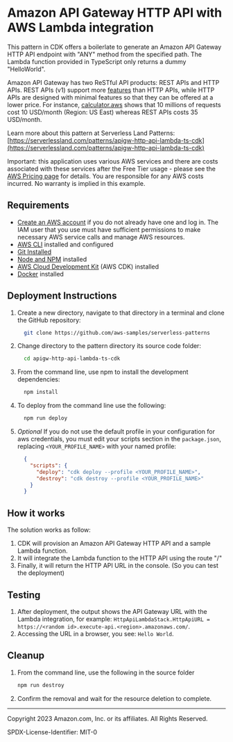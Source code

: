 # Amazon API Gateway HTTP API with AWS Lambda integration

This pattern in CDK offers a boilerlate to generate an Amazon API Gateway HTTP API endpoint with "ANY" method from the specified path. The Lambda function provided in TypeScript only returns a dummy "HelloWorld".

Amazon API Gateway has two ReSTful API products: REST APIs and HTTP APIs. REST APIs (v1) support more [features](https://docs.aws.amazon.com/apigateway/latest/developerguide/http-api-vs-rest.html) than HTTP APIs, while HTTP APIs are designed with minimal features so that they can be offered at a lower price. For instance, [calculator.aws](https://calculator.aws/#/createCalculator/APIGateway) shows that 10 millions of requests cost 10 USD/month (Region: US East) whereas REST APIs costs 35 USD/month.

Learn more about this pattern at Serverless Land Patterns: [https://serverlessland.com/patterns/apigw-http-api-lambda-ts-cdk](https://serverlessland.com/patterns/apigw-http-api-lambda-ts-cdk)

Important: this application uses various AWS services and there are costs associated with these services after the Free Tier usage - please see the [AWS Pricing page](https://aws.amazon.com/pricing/) for details. You are responsible for any AWS costs incurred. No warranty is implied in this example.

## Requirements

* [Create an AWS account](https://portal.aws.amazon.com/gp/aws/developer/registration/index.html) if you do not already have one and log in. The IAM user that you use must have sufficient permissions to make necessary AWS service calls and manage AWS resources.
* [AWS CLI](https://docs.aws.amazon.com/cli/latest/userguide/install-cliv2.html) installed and configured
* [Git Installed](https://git-scm.com/book/en/v2/Getting-Started-Installing-Git)
* [Node and NPM](https://nodejs.org/en/download/) installed
* [AWS Cloud Development Kit](https://docs.aws.amazon.com/cdk/latest/guide/cli.html) (AWS CDK) installed
* [Docker](https://www.docker.com/get-started/) installed

## Deployment Instructions

1. Create a new directory, navigate to that directory in a terminal and clone the GitHub repository:
    ```bash
      git clone https://github.com/aws-samples/serverless-patterns
    ```
2. Change directory to the pattern directory its source code folder:
    ```bash
      cd apigw-http-api-lambda-ts-cdk
    ```
3. From the command line, use npm to install the development dependencies:
    ```bash
      npm install
    ```
4. To deploy from the command line use the following:
    ```bash
      npm run deploy
    ```
5. _Optional_ If you do not use the default profile in your configuration for aws credentials, you must edit your scripts section in the `package.json`, replacing `<YOUR_PROFILE_NAME>` with your named profile:
    ```json
      {
        "scripts": {
          "deploy": "cdk deploy --profile <YOUR_PROFILE_NAME>",
          "destroy": "cdk destroy --profile <YOUR_PROFILE_NAME>"
        }
      }
    ```

## How it works

The solution works as follow:
1. CDK will provision an Amazon API Gateway HTTP API and a sample Lambda function.
2. It will integrate the Lambda function to the  HTTP API using the route "/"
3. Finally, it will return the HTTP API URL in the console. (So you can test the deployment)

## Testing

1. After deployment, the output shows the API Gateway URL with the Lambda integration, for example: ```HttpApiLambdaStack.HttpApiURL = https://<random id>.execute-api.<region>.amazonaws.com/```.
2. Accessing the URL in a browser, you see: ```Hello World```.

## Cleanup
 
1. From the command line, use the following in the source folder
    ```bash
    npm run destroy
    ```
2. Confirm the removal and wait for the resource deletion to complete.

----
Copyright 2023 Amazon.com, Inc. or its affiliates. All Rights Reserved.

SPDX-License-Identifier: MIT-0